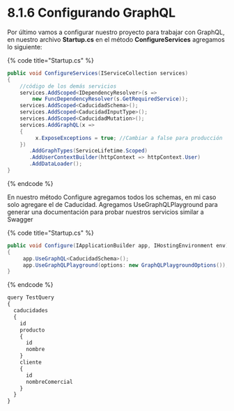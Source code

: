 # 8.1.6 Configurando GraphQL

Por último vamos a configurar nuestro proyecto para trabajar con GraphQL, en nuestro archivo **Startup.cs**  en el método **ConfigureServices** agregamos lo siguiente:

{% code title="Startup.cs" %}
```csharp
public void ConfigureServices(IServiceCollection services)
{
    //código de los demás servicios
    services.AddScoped<IDependencyResolver>(s =>
        new FuncDependencyResolver(s.GetRequiredService));
    services.AddScoped<CaducidadSchema>();
    services.AddScoped<CaducidadInputType>();
    services.AddScoped<CaducidadMutation>();
    services.AddGraphQL(x =>
    {
         x.ExposeExceptions = true; //Cambiar a false para producción
    })
       .AddGraphTypes(ServiceLifetime.Scoped)
       .AddUserContextBuilder(httpContext => httpContext.User)
       .AddDataLoader();
}
```
{% endcode %}

En nuestro método Configure agregamos todos los schemas, en mi caso solo agregare el de Caducidad. Agregamos UseGraphQLPlayground para generar una documentación para probar nuestros servicios similar a Swagger

{% code title="Startup.cs" %}
```csharp
public void Configure(IApplicationBuilder app, IHostingEnvironment env)
{
     app.UseGraphQL<CaducidadSchema>();          
     app.UseGraphQLPlayground(options: new GraphQLPlaygroundOptions());
}
```
{% endcode %}

```javascript
query TestQuery 
{
  caducidades 
  {
    id
    producto 
    {
      id
      nombre
    }
    cliente
    {
      id
      nombreComercial
    }
  }
}
```


